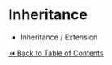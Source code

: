# Inheritance
- Inheritance / Extension

[:rewind: Back to Table of Contents](../README.md) <!-- BackToC -->
